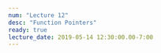 ```yaml
---
num: "Lecture 12"
desc: "Function Pointers"
ready: true
lecture_date: 2019-05-14 12:30:00.00-7:00
---
```

